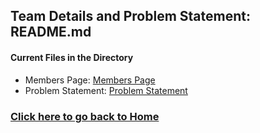 ## Team Details and Problem Statement: README.md

#### Current Files in the Directory

- Members Page: [Members Page](https://github.com/kiffit/waterfall-project/blob/main/Team%20Details%20and%20Problem%20Statement/Members%20Page.md)
- Problem Statement: [Problem Statement](https://github.com/kiffit/waterfall-project/blob/main/Team%20Details%20and%20Problem%20Statement/Problem%20Statement.md) 

### **[Click here to go back to Home](https://github.com/kiffit/waterfall-project)**
